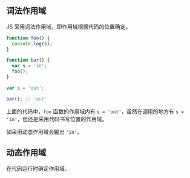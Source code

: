 ## 词法作用域

JS 采用词法作用域，即作用域根据代码的位置确定。

```javascript
function foo() {
  console.log(s);
}

function bar() {
  var s = 'in';
  foo();
}

var s = 'out';

bar(); // 'out'
```

上面的代码中，`foo` 函数的作用域内有 `s = 'out'`，虽然在调用的地方有 `s = 'in'`，但还是采用代码书写位置的作用域。



如采用动态作用域会输出 `'in'`。



## 动态作用域

在代码运行时确定作用域。